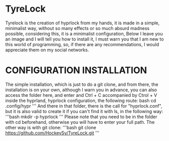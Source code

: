 # TyreLock

Tyrelock is the creation of hyprlock from my hands, it is made in a simple, minimalist way, without so many effects or so much absurd madness possible, considering this, it is a minimalist configuration, Below I leave you an image and I will tell you how to install it, I must warn you that I am new to this world of programming, so, if there are any recommendations, I would appreciate them on my social networks.

# CONFIGURATION INSTALLATION

The simple installation, which is just to do a git clone, and from there, the installation is on your own, although I warn you in advance, you can also access the folder here, and enter and Ctrl + C accompanied by Ctrol + V inside the hyprland, hyprlock configuration, the following route: 
bash
cd .config/hypr
'''
And there in that folder, there is the call for "hyprlock.conf", but it is also valid to create it if you can't find it with ls, in the following way:
'''bash
mkdir -p hyprlock
'''
Please note that you need to be in the folder with cd beforehand, otherwise you will have to enter your full path. The other way is with git clone:
'''bash
git clone https://github.com/HockeySy/TyreLock.git
'''
